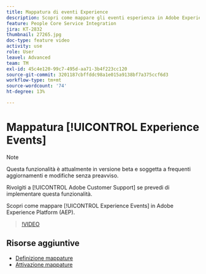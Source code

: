 ```yaml
---
title: Mappatura di eventi Experience
description: Scopri come mappare gli eventi esperienza in Adobe Experience Platform (AEP)
feature: People Core Service Integration
jira: KT-2832
thumbnail: 27265.jpg
doc-type: feature video
activity: use
role: User
leavel: Advanced
team: TM
exl-id: 45c4e120-99c7-495d-aa71-3b4f223cc120
source-git-commit: 3201187cbffddc98a1e015a9138bf7a375ccf6d3
workflow-type: tm+mt
source-wordcount: '74'
ht-degree: 13%

---
```


# Mappatura [!UICONTROL Experience Events]

>[!NOTE]
>
>Questa funzionalità è attualmente in versione beta e soggetta a frequenti aggiornamenti e modifiche senza preavviso.
>
>Rivolgiti a [!UICONTROL Adobe Customer Support] se prevedi di implementare questa funzionalità.

Scopri come mappare [!UICONTROL Experience Events] in Adobe Experience Platform (AEP).

>[!VIDEO](https://video.tv.adobe.com/v/27265?quality=12&learn=on)

## Risorse aggiuntive

* [Definizione mappature](https://experienceleague.adobe.com/docs/campaign-standard/using/integrating-with-adobe-cloud/adobe-experience-platform/data-connector/aep-mapping-definition.html)
* [Attivazione mappature](https://experienceleague.adobe.com/docs/campaign-standard/using/integrating-with-adobe-cloud/adobe-experience-platform/data-connector/aep-mapping-activation.html)
